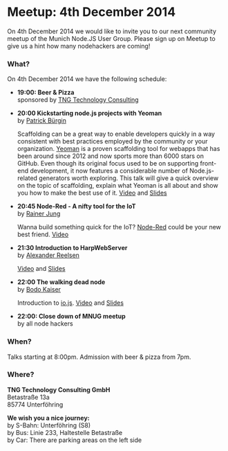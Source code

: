 # Meetup: 4th December 2014

On 4th December 2014 we would like to invite you to our next community meetup of the Munich Node.JS User Group. 
Please sign up on Meetup to give us a hint how many nodehackers are coming!

### What?

On 4th December 2014 we have the following schedule:


*   **19:00: Beer & Pizza**  
    sponsored by [TNG Technology Consulting](http://www.tngtech.com)

*   **20:00 Kickstarting node.js projects with Yeoman**  
    by [Patrick Bürgin](/speakers.html#patrickb)
    
    Scaffolding can be a great way to enable developers quickly in a way consistent with best practices employed by the community or your organization. 
    [Yeoman](http://yeoman.io) is a proven scaffolding tool for webapps that has been around since 2012 and now sports more than 6000 stars on GitHub. 
    Even though its original focus used to be on supporting front-end development, 
    it now features a considerable number of Node.js-related generators worth exploring. 
    This talk will give a quick overview on the topic of scaffolding, explain what Yeoman is all about and show you how to make the best use of it. 
    [Video](http://youtu.be/yGU-56COwGM) and [Slides](http://www.slideshare.net/patrickbuergin/kickstarting-nodejs-projects-with-yeoman)

*   **20:45 Node-Red - A nifty tool for the IoT**  
    by [Rainer Jung](/speakers.html#rainerj)

    Wanna build something quick for the IoT? [Node-Red](http://nodered.org/) could be your new best friend. 
    [Video](http://youtu.be/2uAX6few0oU)

*   **21:30 Introduction to HarpWebServer**  
    by [Alexander Reelsen](/speakers.html#alexr)

    [Video](http://youtu.be/py-l2o2lsZ8) and [Slides](https://speakerdeck.com/spinscale/introduction-into-harp)

*   **22:00 The walking dead node**  
    by [Bodo Kaiser](/speakers.html#bodok)

    Introduction to [io.js](https://github.com/iojs/io.js). [Video](http://youtu.be/wvVBn6j2RRk) and [Slides](https://speakerdeck.com/bodokaiser/the-walking-node)

*   **22:00: Close down of MNUG meetup**  
    by all node hackers 
    
### When?
 
Talks starting at 8:00pm. Admission with beer & pizza from 7pm.
 
### Where?

**TNG Technology Consulting GmbH**   
Betastraße 13a  
85774 Unterföhring  

**We wish you a nice journey:**  
by S-Bahn: Unterföhring (S8)  
by Bus: Linie 233, Haltestelle Betastraße  
by Car: There are parking areas on the left side
